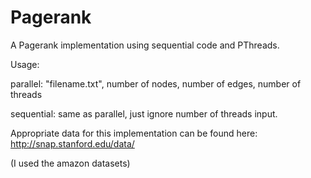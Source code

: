 # Pagerank
A Pagerank implementation using sequential code and PThreads.

Usage:

parallel: "filename.txt", number of nodes, number of edges, number of threads

sequential: same as parallel, just ignore number of threads input.

Appropriate data for this implementation can be found here: http://snap.stanford.edu/data/

(I used the amazon datasets)
